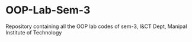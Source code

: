 # OOP-Lab-Sem-3
Repository containing all the OOP lab codes of sem-3, I&amp;CT Dept, Manipal Institute of Technology
